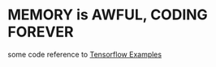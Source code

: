 
# MEMORY is AWFUL, CODING FOREVER


some code reference to [Tensorflow Examples](https://github.com/aymericdamien/TensorFlow-Examples)
